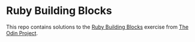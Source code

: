 # Ruby Building Blocks
This repo contains solutions to the [Ruby Building Blocks](https://www.theodinproject.com/courses/ruby-programming/lessons/building-blocks) exercise from [The Odin Project](https://www.theodinproject.com).